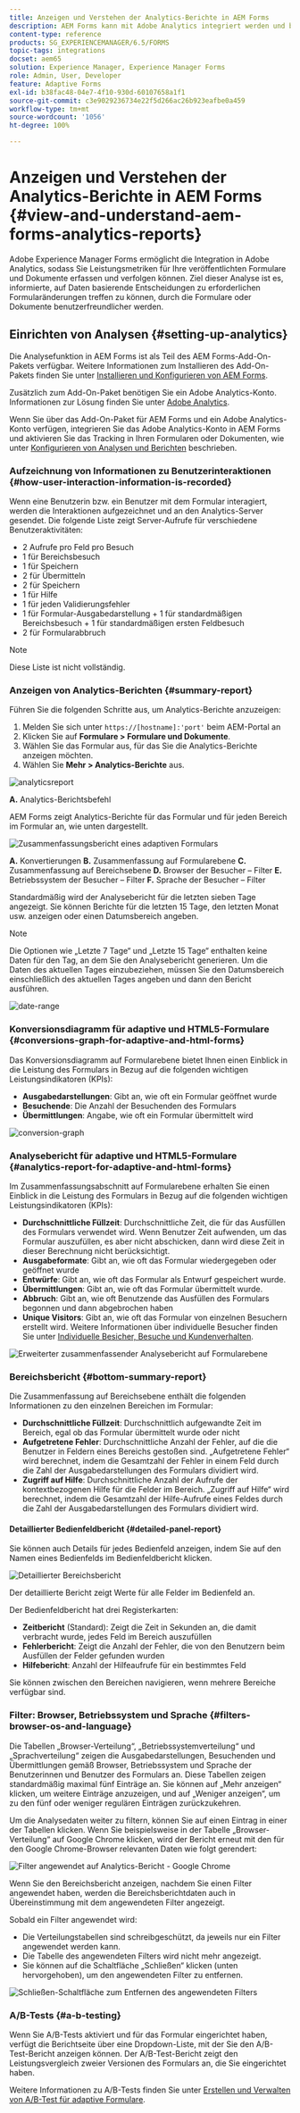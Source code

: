 ```yaml
---
title: Anzeigen und Verstehen der Analytics-Berichte in AEM Forms
description: AEM Forms kann mit Adobe Analytics integriert werden und bietet Ihnen eine Zusammenfassung und detaillierte Analysen zu Ihren veröffentlichten adaptiven Formularen.
content-type: reference
products: SG_EXPERIENCEMANAGER/6.5/FORMS
topic-tags: integrations
docset: aem65
solution: Experience Manager, Experience Manager Forms
role: Admin, User, Developer
feature: Adaptive Forms
exl-id: b38fac48-04e7-4f10-930d-60107658a1f1
source-git-commit: c3e9029236734e22f5d266ac26b923eafbe0a459
workflow-type: tm+mt
source-wordcount: '1056'
ht-degree: 100%

---
```


# Anzeigen und Verstehen der Analytics-Berichte in AEM Forms {#view-and-understand-aem-forms-analytics-reports}

Adobe Experience Manager Forms ermöglicht die Integration in Adobe Analytics, sodass Sie Leistungsmetriken für Ihre veröffentlichten Formulare und Dokumente erfassen und verfolgen können. Ziel dieser Analyse ist es, informierte, auf Daten basierende Entscheidungen zu erforderlichen Formularänderungen treffen zu können, durch die Formulare oder Dokumente benutzerfreundlicher werden.

## Einrichten von Analysen {#setting-up-analytics}

Die Analysefunktion in AEM Forms ist als Teil des AEM Forms-Add-On-Pakets verfügbar. Weitere Informationen zum Installieren des Add-On-Pakets finden Sie unter [Installieren und Konfigurieren von AEM Forms](../../forms/using/installing-configuring-aem-forms-osgi.md).

Zusätzlich zum Add-On-Paket benötigen Sie ein Adobe Analytics-Konto. Informationen zur Lösung finden Sie unter [Adobe Analytics](https://www.adobe.com/de/solutions/digital-analytics.html).

Wenn Sie über das Add-On-Paket für AEM Forms und ein Adobe Analytics-Konto verfügen, integrieren Sie das Adobe Analytics-Konto in AEM Forms und aktivieren Sie das Tracking in Ihren Formularen oder Dokumenten, wie unter [Konfigurieren von Analysen und Berichten](../../forms/using/configure-analytics-forms-documents.md) beschrieben.

### Aufzeichnung von Informationen zu Benutzerinteraktionen {#how-user-interaction-information-is-recorded}

Wenn eine Benutzerin bzw. ein Benutzer mit dem Formular interagiert, werden die Interaktionen aufgezeichnet und an den Analytics-Server gesendet. Die folgende Liste zeigt Server-Aufrufe für verschiedene Benutzeraktivitäten:

* 2 Aufrufe pro Feld pro Besuch
* 1 für Bereichsbesuch
* 1 für Speichern
* 2 für Übermitteln
* 2 für Speichern
* 1 für Hilfe
* 1 für jeden Validierungsfehler
* 1 für Formular-Ausgabedarstellung + 1 für standardmäßigen Bereichsbesuch + 1 für standardmäßigen ersten Feldbesuch
* 2 für Formularabbruch

>[!NOTE]
>
>Diese Liste ist nicht vollständig.

### Anzeigen von Analytics-Berichten {#summary-report}

Führen Sie die folgenden Schritte aus, um Analytics-Berichte anzuzeigen:

1. Melden Sie sich unter `https://[hostname]:'port'` beim AEM-Portal an
1. Klicken Sie auf **Formulare > Formulare und Dokumente**.
1. Wählen Sie das Formular aus, für das Sie die Analytics-Berichte anzeigen möchten.
1. Wählen Sie **Mehr > Analytics-Berichte** aus.

![analyticsreport](assets/analyticsreport.png)

**A.** Analytics-Berichtsbefehl

AEM Forms zeigt Analytics-Berichte für das Formular und für jeden Bereich im Formular an, wie unten dargestellt.

![Zusammenfassungsbericht eines adaptiven Formulars](assets/analyticsdashboard_callout.png)

**A.** Konvertierungen **B.** Zusammenfassung auf Formularebene **C.** Zusammenfassung auf Bereichsebene **D.** Browser der Besucher – Filter **E.** Betriebssystem der Besucher – Filter **F.** Sprache der Besucher – Filter

Standardmäßig wird der Analysebericht für die letzten sieben Tage angezeigt. Sie können Berichte für die letzten 15 Tage, den letzten Monat usw. anzeigen oder einen Datumsbereich angeben.

>[!NOTE]
>
>Die Optionen wie „Letzte 7 Tage“ und „Letzte 15 Tage“ enthalten keine Daten für den Tag, an dem Sie den Analysebericht generieren. Um die Daten des aktuellen Tages einzubeziehen, müssen Sie den Datumsbereich einschließlich des aktuellen Tages angeben und dann den Bericht ausführen.

![date-range](assets/date-range.png)

### Konversionsdiagramm für adaptive und HTML5-Formulare {#conversions-graph-for-adaptive-and-html-forms}

Das Konversionsdiagramm auf Formularebene bietet Ihnen einen Einblick in die Leistung des Formulars in Bezug auf die folgenden wichtigen Leistungsindikatoren (KPIs):

* **Ausgabedarstellungen**: Gibt an, wie oft ein Formular geöffnet wurde
* **Besuchende**: Die Anzahl der Besuchenden des Formulars
* **Übermittlungen**: Angabe, wie oft ein Formular übermittelt wird

![conversion-graph](assets/conversion-graph.png)

### Analysebericht für adaptive und HTML5-Formulare {#analytics-report-for-adaptive-and-html-forms}

Im Zusammenfassungsabschnitt auf Formularebene erhalten Sie einen Einblick in die Leistung des Formulars in Bezug auf die folgenden wichtigen Leistungsindikatoren (KPIs):

* **Durchschnittliche Füllzeit**: Durchschnittliche Zeit, die für das Ausfüllen des Formulars verwendet wird. Wenn Benutzer Zeit aufwenden, um das Formular auszufüllen, es aber nicht abschicken, dann wird diese Zeit in dieser Berechnung nicht berücksichtigt.
* **Ausgabeformate**: Gibt an, wie oft das Formular wiedergegeben oder geöffnet wurde
* **Entwürfe**: Gibt an, wie oft das Formular als Entwurf gespeichert wurde.
* **Übermittlungen**: Gibt an, wie oft das Formular übermittelt wurde.
* **Abbruch**: Gibt an, wie oft Benutzende das Ausfüllen des Formulars begonnen und dann abgebrochen haben
* **Unique Visitors**: Gibt an, wie oft das Formular von einzelnen Besuchern erstellt wird. Weitere Informationen über individuelle Besucher finden Sie unter [Individuelle Besicher, Besuche und Kundenverhalten](https://helpx.adobe.com/de/analytics/kb/unique-visitors-visitor-behavior.html). 

![Erweiterter zusammenfassender Analysebericht auf Formularebene](assets/analytics-report.png)

### Bereichsbericht {#bottom-summary-report}

Die Zusammenfassung auf Bereichsebene enthält die folgenden Informationen zu den einzelnen Bereichen im Formular:

* **Durchschnittliche Füllzeit**: Durchschnittlich aufgewandte Zeit im Bereich, egal ob das Formular übermittelt wurde oder nicht 
* **Aufgetretene Fehler**: Durchschnittliche Anzahl der Fehler, auf die die Benutzer in Feldern eines Bereichs gestoßen sind. „Aufgetretene Fehler“ wird berechnet, indem die Gesamtzahl der Fehler in einem Feld durch die Zahl der Ausgabedarstellungen des Formulars dividiert wird. 
* **Zugriff auf Hilfe**: Durchschnittliche Anzahl der Aufrufe der kontextbezogenen Hilfe für die Felder im Bereich. „Zugriff auf Hilfe“ wird berechnet, indem die Gesamtzahl der Hilfe-Aufrufe eines Feldes durch die Zahl der Ausgabedarstellungen des Formulars dividiert wird.

#### Detaillierter Bedienfeldbericht {#detailed-panel-report}

Sie können auch Details für jedes Bedienfeld anzeigen, indem Sie auf den Namen eines Bedienfelds im Bedienfeldbericht klicken.

![Detaillierter Bereichsbericht](assets/panel-report-detailed.png)

Der detaillierte Bericht zeigt Werte für alle Felder im Bedienfeld an.

Der Bedienfeldbericht hat drei Registerkarten:

* **Zeitbericht** (Standard): Zeigt die Zeit in Sekunden an, die damit verbracht wurde, jedes Feld im Bereich auszufüllen
* **Fehlerbericht**: Zeigt die Anzahl der Fehler, die von den Benutzern beim Ausfüllen der Felder gefunden wurden
* **Hilfebericht**: Anzahl der Hilfeaufrufe für ein bestimmtes Feld

Sie können zwischen den Bereichen navigieren, wenn mehrere Bereiche verfügbar sind.

### Filter: Browser, Betriebssystem und Sprache {#filters-browser-os-and-language}

Die Tabellen „Browser-Verteilung“, „Betriebssystemverteilung“ und „Sprachverteilung“ zeigen die Ausgabedarstellungen, Besuchenden und Übermittlungen gemäß Browser, Betriebssystem und Sprache der Benutzerinnen und Benutzer des Formulars an. Diese Tabellen zeigen standardmäßig maximal fünf Einträge an. Sie können auf „Mehr anzeigen“ klicken, um weitere Einträge anzuzeigen, und auf „Weniger anzeigen“, um zu den fünf oder weniger regulären Einträgen zurückzukehren.

Um die Analysedaten weiter zu filtern, können Sie auf einen Eintrag in einer der Tabellen klicken. Wenn Sie beispielsweise in der Tabelle „Browser-Verteilung“ auf Google Chrome klicken, wird der Bericht erneut mit den für den Google Chrome-Browser relevanten Daten wie folgt gerendert:

![Filter angewendet auf Analytics-Bericht - Google Chrome ](assets/filter-1.png)

Wenn Sie den Bereichsbericht anzeigen, nachdem Sie einen Filter angewendet haben, werden die Bereichsberichtdaten auch in Übereinstimmung mit dem angewendeten Filter angezeigt.

 Sobald ein Filter angewendet wird:

* Die Verteilungstabellen sind schreibgeschützt, da jeweils nur ein Filter angewendet werden kann.
* Die Tabelle des angewendeten Filters wird nicht mehr angezeigt.
* Sie können auf die Schaltfläche „Schließen“ klicken (unten hervorgehoben), um den angewendeten Filter zu entfernen.

![Schließen-Schaltfläche zum Entfernen des angewendeten Filters](assets/close-filter.png)

### A/B-Tests {#a-b-testing}

Wenn Sie A/B-Tests aktiviert und für das Formular eingerichtet haben, verfügt die Berichtseite über eine Dropdown-Liste, mit der Sie den A/B-Test-Bericht anzeigen können. Der A/B-Test-Bericht zeigt den Leistungsvergleich zweier Versionen des Formulars an, die Sie eingerichtet haben. 

Weitere Informationen zu A/B-Tests finden Sie unter [Erstellen und Verwalten von A/B-Test für adaptive Formulare](../../forms/using/ab-testing-adaptive-forms.md).
